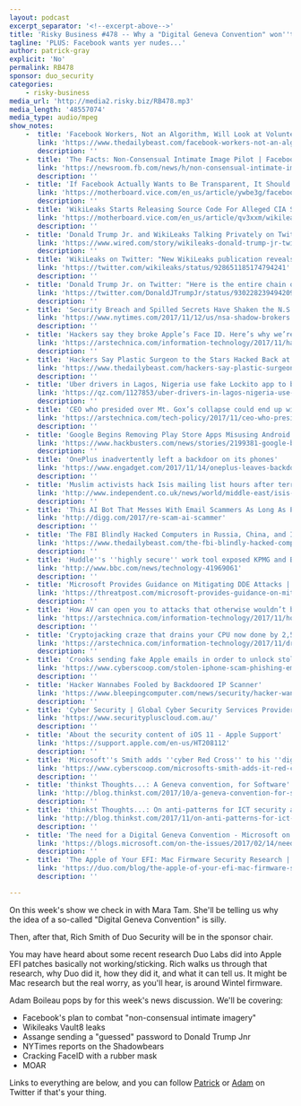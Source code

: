 ```yaml
---
layout: podcast
excerpt_separator: '<!--excerpt-above-->'
title: 'Risky Business #478 -- Why a "Digital Geneva Convention" won''t work'
tagline: 'PLUS: Facebook wants yer nudes...'
author: patrick-gray
explicit: 'No'
permalink: RB478
sponsor: duo_security
categories:
    - risky-business
media_url: 'http://media2.risky.biz/RB478.mp3'
media_length: '48557074'
media_type: audio/mpeg
show_notes:
    -  title: 'Facebook Workers, Not an Algorithm, Will Look at Volunteered Nude Photos First to Stop Revenge Porn'
       link: 'https://www.thedailybeast.com/facebook-workers-not-an-algorithm-will-look-at-volunteered-nude-photos-first-to-stop-revenge-porn'
       description: '' 
    -  title: 'The Facts: Non-Consensual Intimate Image Pilot | Facebook Newsroom'
       link: 'https://newsroom.fb.com/news/h/non-consensual-intimate-image-pilot-the-facts/'
       description: '' 
    -  title: 'If Facebook Actually Wants to Be Transparent, It Should Talk to Journalists - Motherboard'
       link: 'https://motherboard.vice.com/en_us/article/ywbe3g/facebook-should-talk-to-journalists'
       description: '' 
    -  title: 'WikiLeaks Starts Releasing Source Code For Alleged CIA Spying Tools - Motherboard'
       link: 'https://motherboard.vice.com/en_us/article/qv3xxm/wikileaks-vault-7-vault-8-cia-source-code'
       description: '' 
    -  title: 'Donald Trump Jr. and WikiLeaks Talking Privately on Twitter Makes Perfect Sense | WIRED'
       link: 'https://www.wired.com/story/wikileaks-donald-trump-jr-twitter/'
       description: '' 
    -  title: 'WikiLeaks on Twitter: "New WikiLeaks publication reveals CIA wrote code to impersonate Kaspersky Labs anti-virus company https://t.co/EvE8GdyAmM https://t.co/geigDgIDsk"'
       link: 'https://twitter.com/wikileaks/status/928651185174794241'
       description: '' 
    -  title: 'Donald Trump Jr. on Twitter: "Here is the entire chain of messages with @wikileaks (with my whopping 3 responses) which one of the congressional committees has chosen to… https://t.co/4C0d2vBOkq"'
       link: 'https://twitter.com/DonaldJTrumpJr/status/930228239494209536?ref_src=twsrc%5Etfw&ref_url=https%3A%2F%2Fwww.npr.org%2Fsections%2Fthetwo-way%2F2017%2F11%2F14%2F563996442%2Fdonald-trump-jr-had-direct-contact-with-wikileaks-during-campaign'
       description: '' 
    -  title: 'Security Breach and Spilled Secrets Have Shaken the N.S.A. to Its Core - The New York Times'
       link: 'https://www.nytimes.com/2017/11/12/us/nsa-shadow-brokers.html'
       description: '' 
    -  title: 'Hackers say they broke Apple’s Face ID. Here’s why we’re not convinced | Ars Technica'
       link: 'https://arstechnica.com/information-technology/2017/11/hackers-say-they-broke-apples-face-id-heres-why-were-not-convinced/'
       description: '' 
    -  title: 'Hackers Say Plastic Surgeon to the Stars Hacked Back at Them'
       link: 'https://www.thedailybeast.com/hackers-say-plastic-surgeon-to-the-stars-hacked-back-at-them'
       description: '' 
    -  title: 'Uber drivers in Lagos, Nigeria use fake Lockito app to boost fares — Quartz'
       link: 'https://qz.com/1127853/uber-drivers-in-lagos-nigeria-use-fake-lockito-app-to-boost-fares/'
       description: '' 
    -  title: 'CEO who presided over Mt. Gox’s collapse could end up with massive profits | Ars Technica'
       link: 'https://arstechnica.com/tech-policy/2017/11/ceo-who-presided-over-mt-goxs-collapse-could-end-up-with-massive-profits/'
       description: '' 
    -  title: 'Google Begins Removing Play Store Apps Misusing Android Accessibility Services | Hackbusters'
       link: 'https://www.hackbusters.com/news/stories/2199381-google-begins-removing-play-store-apps-misusing-android-accessibility-services'
       description: '' 
    -  title: 'OnePlus inadvertently left a backdoor on its phones'
       link: 'https://www.engadget.com/2017/11/14/oneplus-leaves-backdoor-on-phones/'
       description: '' 
    -  title: 'Muslim activists hack Isis mailing list hours after terrorists claimed it was unhackable | The Independent'
       link: 'http://www.independent.co.uk/news/world/middle-east/isis-hacked-propaganda-amaq-mailing-list-emails-subscribers-published-islamic-state-online-caliphate-a8049771.html'
       description: '' 
    -  title: 'This AI Bot That Messes With Email Scammers As Long As Possible Is Brilliant - Digg'
       link: 'http://digg.com/2017/re-scam-ai-scammer'
       description: '' 
    -  title: 'The FBI Blindly Hacked Computers in Russia, China, and Iran'
       link: 'https://www.thedailybeast.com/the-fbi-blindly-hacked-computers-in-russia-china-and-iran'
       description: '' 
    -  title: 'Huddle''s ''highly secure'' work tool exposed KPMG and BBC files - BBC News'
       link: 'http://www.bbc.com/news/technology-41969061'
       description: '' 
    -  title: 'Microsoft Provides Guidance on Mitigating DDE Attacks | Threatpost | The first stop for security news'
       link: 'https://threatpost.com/microsoft-provides-guidance-on-mitigating-dde-attacks/128833/'
       description: '' 
    -  title: 'How AV can open you to attacks that otherwise wouldn’t be possible | Ars Technica'
       link: 'https://arstechnica.com/information-technology/2017/11/how-av-can-open-you-to-attacks-that-otherwise-wouldnt-be-possible/'
       description: '' 
    -  title: 'Cryptojacking craze that drains your CPU now done by 2,500 sites | Ars Technica'
       link: 'https://arstechnica.com/information-technology/2017/11/drive-by-cryptomining-that-drains-cpus-picks-up-steam-with-aid-of-2500-sites/'
       description: '' 
    -  title: 'Crooks sending fake Apple emails in order to unlock stolen iPhones'
       link: 'https://www.cyberscoop.com/stolen-iphone-scam-phishing-emails-applekit-trend-micro/'
       description: '' 
    -  title: 'Hacker Wannabes Fooled by Backdoored IP Scanner'
       link: 'https://www.bleepingcomputer.com/news/security/hacker-wannabes-fooled-by-backdoored-ip-scanner/'
       description: '' 
    -  title: 'Cyber Security | Global Cyber Security Services Provider'
       link: 'https://www.securitypluscloud.com.au/'
       description: '' 
    -  title: 'About the security content of iOS 11 - Apple Support'
       link: 'https://support.apple.com/en-us/HT208112'
       description: '' 
    -  title: 'Microsoft''s Smith adds ''cyber Red Cross'' to his ''digital Geneva Convention'' call'
       link: 'https://www.cyberscoop.com/microsofts-smith-adds-it-red-cross-to-his-digital-geneva-convention-call/'
       description: '' 
    -  title: 'thinkst Thoughts...: A Geneva convention, for Software'
       link: 'http://blog.thinkst.com/2017/10/a-geneva-convention-for-software.html'
       description: '' 
    -  title: 'thinkst Thoughts...: On anti-patterns for ICT security and international law'
       link: 'http://blog.thinkst.com/2017/11/on-anti-patterns-for-ict-security-and.html'
       description: '' 
    -  title: 'The need for a Digital Geneva Convention - Microsoft on the Issues'
       link: 'https://blogs.microsoft.com/on-the-issues/2017/02/14/need-digital-geneva-convention/'
       description: '' 
    -  title: 'The Apple of Your EFI: Mac Firmware Security Research | Duo Security'
       link: 'https://duo.com/blog/the-apple-of-your-efi-mac-firmware-security-research'
       description: '' 

---
```

On this week's show we check in with Mara Tam. She'll be telling us why the idea of a so-called "Digital Geneva Convention" is silly. 

Then, after that, Rich Smith of Duo Security will be in the sponsor chair.

You may have heard about some recent research Duo Labs did into Apple EFI patches basically not working/sticking. Rich walks us through that research, why Duo did it, how they did it, and what it can tell us. It might be Mac research but the real worry, as you'll hear, is around Wintel firmware.

Adam Boileau pops by for this week's news discussion. We'll be covering:

* Facebook's plan to combat "non-consensual intimate imagery"
* Wikileaks Vault8 leaks
* Assange sending a "guessed" password to Donald Trump Jnr
* NYTimes reports on the Shadowbears
* Cracking FaceID with a rubber mask
* MOAR

Links to everything are below, and you can follow <a href='https://twitter.com/riskybusiness' target='new'>Patrick</a> or <a href='https://twitter.com/metlstorm'>Adam</a> on Twitter if that's your thing.
